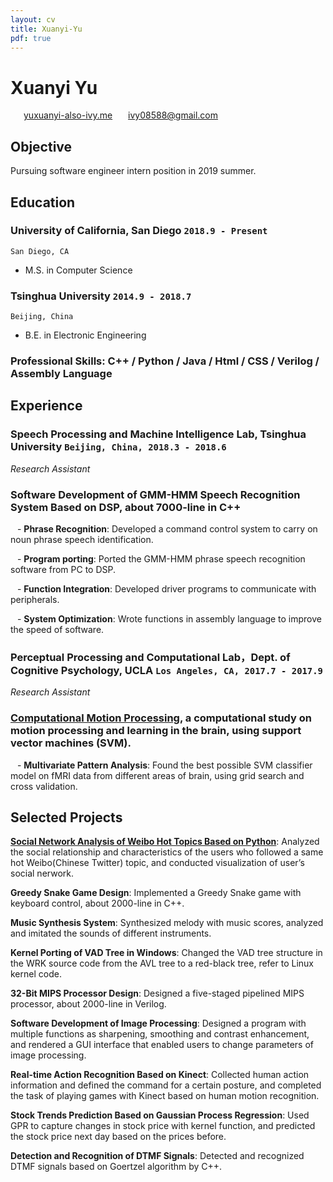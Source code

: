 ```yaml
---
layout: cv
title: Xuanyi-Yu
pdf: true
---
```

# Xuanyi __Yu__

<div id="webaddress">
<i class="fi-home" style="margin-left:1em"></i>
<a href="http://www.yuxuanyi-also-ivy.me" style="margin-left:0.5em">yuxuanyi-also-ivy.me</a>
<i class="fi-mail" style="margin-left:1em"></i>
<a href="ivy08588@gmail.com" style="margin-left:0.5em">ivy08588@gmail.com</a>
</div>

## Objective
Pursuing software engineer intern position in 2019 summer.

## Education

### __University of California, San Diego__ `2018.9 - Present`
```
San Diego, CA
```
 - M.S. in Computer Science

### __Tsinghua University__ `2014.9 - 2018.7`
```
Beijing, China
```
 - B.E. in Electronic Engineering

### __Professional Skills__: C++ / Python / Java / Html / CSS / Verilog / Assembly Language

## Experience

### __Speech Processing and Machine Intelligence Lab, Tsinghua University__  `Beijing, China, 2018.3 - 2018.6 `

_Research Assistant_

### __Software Development of GMM-HMM Speech Recognition System Based on DSP, about 7000-line in C++__

&ensp; - __Phrase Recognition__: Developed a command control system to carry on noun phrase speech identification.

&ensp; - __Program porting__: Ported the GMM-HMM phrase speech recognition software from PC to DSP.

&ensp; - __Function Integration__: Developed driver programs to communicate with peripherals.

&ensp; - __System Optimization__: Wrote functions in assembly language to improve the speed of software.

### __Perceptual Processing and Computational Lab，Dept. of Cognitive Psychology, UCLA__ `Los Angeles, CA, 2017.7 - 2017.9`

_Research Assistant_

### __[Computational Motion Processing](https://zililab.psych.ucla.edu/research/computational-motion-processing/)__, a computational study on motion processing and learning in the brain, using support vector machines (SVM).

&ensp; - __Multivariate Pattern Analysis__: Found the best possible SVM classifier model on fMRI data from different areas of brain, using grid search and cross validation.

## Selected Projects

__[Social Network Analysis of Weibo Hot Topics Based on Python](http://yuxuanyi-also-ivy.me/2018/10/08/Social-network-analysis/)__:	Analyzed the social relationship and characteristics of the users who followed a same hot Weibo(Chinese Twitter) topic, and conducted visualization of user’s social nerwork.

__Greedy Snake Game Design__: Implemented a Greedy Snake game with keyboard control, about 2000-line in C++.

__Music Synthesis System__: Synthesized melody with music scores, analyzed and imitated the sounds of different instruments.

__Kernel Porting of VAD Tree in Windows__: Changed the VAD tree structure in the WRK source code from the AVL tree to a red-black tree, refer to Linux kernel code.

__32-Bit MIPS Processor Design__: Designed a five-staged pipelined MIPS processor, about 2000-line in Verilog.

__Software Development of Image Processing__: Designed a program with multiple functions as sharpening, smoothing and contrast enhancement, and rendered a GUI interface that enabled users to change parameters of image processing.

__Real-time Action Recognition Based on Kinect__: Collected human action information and defined the command for a certain posture, and completed the task of playing games with Kinect based on human motion recognition.

__Stock Trends Prediction Based on Gaussian Process Regression__: Used GPR to capture changes in stock price with kernel function, and predicted the stock price next day based on the prices before.

__Detection and Recognition of DTMF Signals__: Detected and recognized DTMF signals based on Goertzel algorithm by C++.






<!-- ### Footer

Last updated: May 2013 -->
